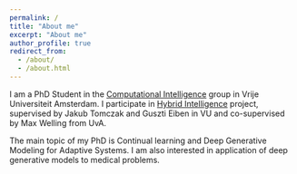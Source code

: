```yaml
---
permalink: /
title: "About me"
excerpt: "About me"
author_profile: true
redirect_from: 
  - /about/
  - /about.html
---
```


I am a PhD Student in the [Computational Intelligence](https://cs.vu.nl/ci/) group in Vrije Universiteit Amsterdam. 
I participate in [Hybrid Intelligence](https://www.hybrid-intelligence-centre.nl/) project, supervised by Jakub Tomczak and Guszti Eiben in VU and co-supervised by Max Welling from UvA.

The main topic of my PhD is Continual learning and Deep Generative Modeling for Adaptive Systems. 
I am also interested in application of deep generative models to medical problems.

 


